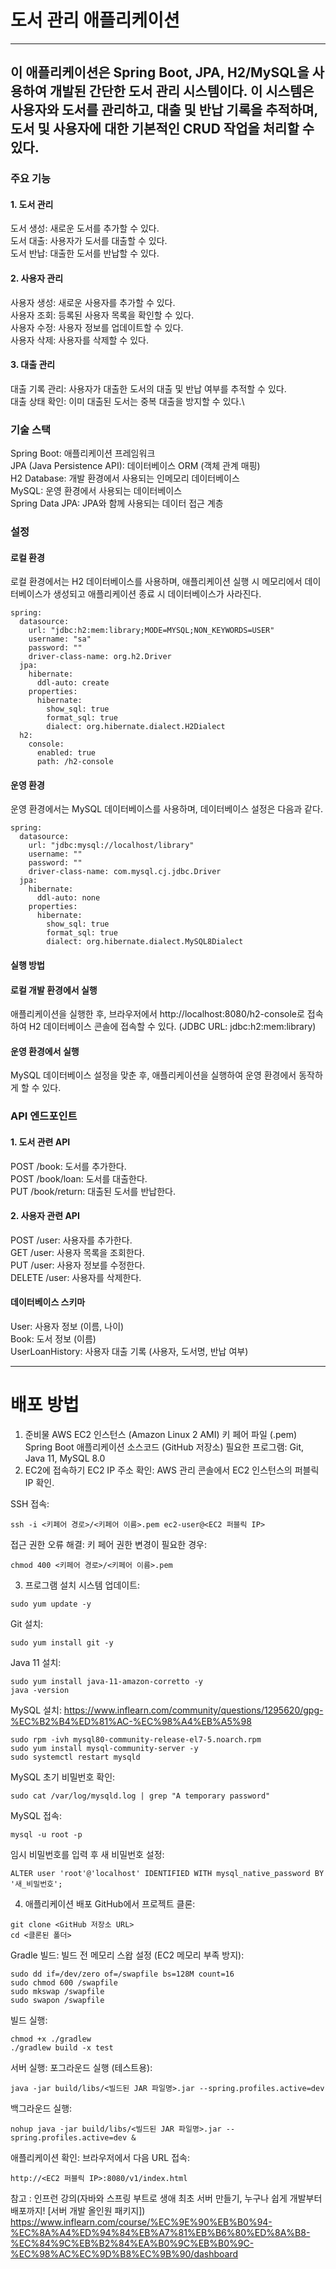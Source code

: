 # 도서 관리 애플리케이션

---

## 이 애플리케이션은 Spring Boot, JPA, H2/MySQL을 사용하여 개발된 간단한 도서 관리 시스템이다. 이 시스템은 사용자와 도서를 관리하고, 대출 및 반납 기록을 추적하며, 도서 및 사용자에 대한 기본적인 CRUD 작업을 처리할 수 있다.

### 주요 기능
#### 1. 도서 관리
도서 생성: 새로운 도서를 추가할 수 있다.\
도서 대출: 사용자가 도서를 대출할 수 있다.\
도서 반납: 대출한 도서를 반납할 수 있다.
#### 2. 사용자 관리
사용자 생성: 새로운 사용자를 추가할 수 있다.\
사용자 조회: 등록된 사용자 목록을 확인할 수 있다.\
사용자 수정: 사용자 정보를 업데이트할 수 있다.\
사용자 삭제: 사용자를 삭제할 수 있다.
#### 3. 대출 관리
대출 기록 관리: 사용자가 대출한 도서의 대출 및 반납 여부를 추적할 수 있다.\
대출 상태 확인: 이미 대출된 도서는 중복 대출을 방지할 수 있다.\
### 기술 스택
Spring Boot: 애플리케이션 프레임워크\
JPA (Java Persistence API): 데이터베이스 ORM (객체 관계 매핑)\
H2 Database: 개발 환경에서 사용되는 인메모리 데이터베이스\
MySQL: 운영 환경에서 사용되는 데이터베이스\
Spring Data JPA: JPA와 함께 사용되는 데이터 접근 계층
### 설정
#### 로컬 환경
로컬 환경에서는 H2 데이터베이스를 사용하며, 애플리케이션 실행 시 메모리에서 데이터베이스가 생성되고 애플리케이션 종료 시 데이터베이스가 사라진다.
```
spring:
  datasource:
    url: "jdbc:h2:mem:library;MODE=MYSQL;NON_KEYWORDS=USER"
    username: "sa"
    password: ""
    driver-class-name: org.h2.Driver
  jpa:
    hibernate:
      ddl-auto: create
    properties:
      hibernate:
        show_sql: true
        format_sql: true
        dialect: org.hibernate.dialect.H2Dialect
  h2:
    console:
      enabled: true
      path: /h2-console

```
#### 운영 환경
운영 환경에서는 MySQL 데이터베이스를 사용하며, 데이터베이스 설정은 다음과 같다.
```
spring:
  datasource:
    url: "jdbc:mysql://localhost/library"
    username: ""
    password: ""
    driver-class-name: com.mysql.cj.jdbc.Driver
  jpa:
    hibernate:
      ddl-auto: none
    properties:
      hibernate:
        show_sql: true
        format_sql: true
        dialect: org.hibernate.dialect.MySQL8Dialect
```
#### 실행 방법
#### 로컬 개발 환경에서 실행
애플리케이션을 실행한 후, 브라우저에서 http://localhost:8080/h2-console로 접속하여 H2 데이터베이스 콘솔에 접속할 수 있다. (JDBC URL: jdbc:h2:mem:library)

#### 운영 환경에서 실행
MySQL 데이터베이스 설정을 맞춘 후, 애플리케이션을 실행하여 운영 환경에서 동작하게 할 수 있다.

### API 엔드포인트
#### 1. 도서 관련 API
POST /book: 도서를 추가한다.\
POST /book/loan: 도서를 대출한다.\
PUT /book/return: 대출된 도서를 반납한다.

#### 2. 사용자 관련 API
POST /user: 사용자를 추가한다.\
GET /user: 사용자 목록을 조회한다.\
PUT /user: 사용자 정보를 수정한다.\
DELETE /user: 사용자를 삭제한다.

#### 데이터베이스 스키마
User: 사용자 정보 (이름, 나이)\
Book: 도서 정보 (이름)\
UserLoanHistory: 사용자 대출 기록 (사용자, 도서명, 반납 여부)

---

# 배포 방법

1. 준비물
   AWS EC2 인스턴스 (Amazon Linux 2 AMI)
   키 페어 파일 (.pem)
   Spring Boot 애플리케이션 소스코드 (GitHub 저장소)
   필요한 프로그램: Git, Java 11, MySQL 8.0
2. EC2에 접속하기
   EC2 IP 주소 확인: AWS 관리 콘솔에서 EC2 인스턴스의 퍼블릭 IP 확인.

SSH 접속:

```
ssh -i <키페어 경로>/<키페어 이름>.pem ec2-user@<EC2 퍼블릭 IP>
```
접근 권한 오류 해결: 키 페어 권한 변경이 필요한 경우:

```
chmod 400 <키페어 경로>/<키페어 이름>.pem
```
3. 프로그램 설치
   시스템 업데이트:
```
sudo yum update -y
```

Git 설치:
```
sudo yum install git -y
```
Java 11 설치:
```
sudo yum install java-11-amazon-corretto -y
java -version
```

MySQL 설치:
https://www.inflearn.com/community/questions/1295620/gpg-%EC%B2%B4%ED%81%AC-%EC%98%A4%EB%A5%98

```
sudo rpm -ivh mysql80-community-release-el7-5.noarch.rpm
sudo yum install mysql-community-server -y
sudo systemctl restart mysqld
```
MySQL 초기 비밀번호 확인:
```
sudo cat /var/log/mysqld.log | grep "A temporary password"
```
MySQL 접속:

```
mysql -u root -p
```
임시 비밀번호를 입력 후 새 비밀번호 설정:

```
ALTER user 'root'@'localhost' IDENTIFIED WITH mysql_native_password BY '새_비밀번호';
```
4. 애플리케이션 배포
   GitHub에서 프로젝트 클론:

```
git clone <GitHub 저장소 URL>
cd <클론된 폴더>
```
Gradle 빌드:
빌드 전 메모리 스왑 설정 (EC2 메모리 부족 방지):
```
sudo dd if=/dev/zero of=/swapfile bs=128M count=16
sudo chmod 600 /swapfile
sudo mkswap /swapfile
sudo swapon /swapfile
```
빌드 실행:
```
chmod +x ./gradlew
./gradlew build -x test
```

서버 실행:
포그라운드 실행 (테스트용):
```
java -jar build/libs/<빌드된 JAR 파일명>.jar --spring.profiles.active=dev
```
백그라운드 실행:
```
nohup java -jar build/libs/<빌드된 JAR 파일명>.jar --spring.profiles.active=dev &
```
애플리케이션 확인:
브라우저에서 다음 URL 접속:
```
http://<EC2 퍼블릭 IP>:8080/v1/index.html
```


참고 : 인프런 강의(자바와 스프링 부트로 생애 최초 서버 만들기, 누구나 쉽게 개발부터 배포까지! [서버 개발 올인원 패키지]) 
https://www.inflearn.com/course/%EC%9E%90%EB%B0%94-%EC%8A%A4%ED%94%84%EB%A7%81%EB%B6%80%ED%8A%B8-%EC%84%9C%EB%B2%84%EA%B0%9C%EB%B0%9C-%EC%98%AC%EC%9D%B8%EC%9B%90/dashboard